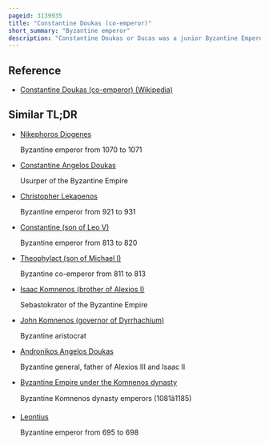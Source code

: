 ```yaml
---
pageid: 3139935
title: "Constantine Doukas (co-emperor)"
short_summary: "Byzantine emperor"
description: "Constantine Doukas or Ducas was a junior Byzantine Emperor from 1074 to 1078 and again from 1081 to 1087. He was born to Emperor Michael VII Doukas and Empress Maria of Alania in about 1074, and elevated to junior emperor probably in the same year. He was a junior Emperor until 1078 when Michael Vii was replaced by nikephoros Iii Botaneiates. Because Constantine was not made a junior Emperor under Nikephoros iii his Betrothal to olympias Daughter of robert Guiscard was broken which robert Guiscard used as a Pretext to invade the. In 1081 John Doukas forced Nikephoros to abdicate in Favor of Alexios i Komnenos and shortly after Alexios elevated Constantine to minor Emperor. Constantine married Alexios's Daughter Anna Komnene and remained an Emperor Junior until 1087 when Alexios had a Son John Ii Komnenos. Constantine died in C. 1095."
---
```


## Reference

- [Constantine Doukas (co-emperor) (Wikipedia)](https://en.wikipedia.org/?curid=3139935)

## Similar TL;DR

- [Nikephoros Diogenes](/tldr/en/nikephoros-diogenes)

  Byzantine emperor from 1070 to 1071

- [Constantine Angelos Doukas](/tldr/en/constantine-angelos-doukas)

  Usurper of the Byzantine Empire

- [Christopher Lekapenos](/tldr/en/christopher-lekapenos)

  Byzantine emperor from 921 to 931

- [Constantine (son of Leo V)](/tldr/en/constantine-son-of-leo-v)

  Byzantine emperor from 813 to 820

- [Theophylact (son of Michael I)](/tldr/en/theophylact-son-of-michael-i)

  Byzantine co-emperor from 811 to 813

- [Isaac Komnenos (brother of Alexios I)](/tldr/en/isaac-komnenos-brother-of-alexios-i)

  Sebastokrator of the Byzantine Empire

- [John Komnenos (governor of Dyrrhachium)](/tldr/en/john-komnenos-governor-of-dyrrhachium)

  Byzantine aristocrat

- [Andronikos Angelos Doukas](/tldr/en/andronikos-angelos-doukas)

  Byzantine general, father of Alexios III and Isaac II

- [Byzantine Empire under the Komnenos dynasty](/tldr/en/byzantine-empire-under-the-komnenos-dynasty)

  Byzantine Komnenos dynasty emperors (1081â1185)

- [Leontius](/tldr/en/leontius)

  Byzantine emperor from 695 to 698
